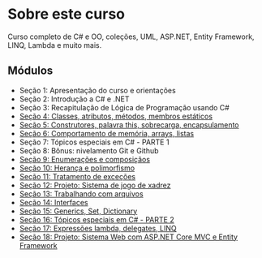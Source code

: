 # Sobre este curso
Curso completo de C# e OO, coleções, UML, ASP.NET, Entity Framework, LINQ, Lambda e muito mais.

## Módulos
- Seção 1: Apresentação do curso e orientações
- Seção 2: Introdução a C# e .NET
- Seção 3: Recapitulação de Lógica de Programação usando C#
- [Seção 4: Classes, atributos, métodos, membros estáticos](https://github.com/tonoliveira96/csharp-course/tree/main/section-04/)
- [Seção 5: Construtores, palavra this, sobrecarga, encapsulamento](https://github.com/tonoliveira96/csharp-course/tree/main/section-05/)
- [Seção 6: Comportamento de memória, arrays, listas](https://github.com/tonoliveira96/csharp-course/tree/main/section-60/)
- Seção 7: Tópicos especiais em C# - PARTE 1
- Seção 8: Bônus: nivelamento Git e Github
- [Seção 9: Enumerações e composiçãos](https://github.com/tonoliveira96/csharp-course/tree/main/section-09/)
- [Seção 10: Herança e polimorfismo](https://github.com/tonoliveira96/csharp-course/tree/main/section-10/)
- [Seção 11: Tratamento de exceções](https://github.com/tonoliveira96/csharp-course/tree/main/section-11/)
- [Seção 12: Projeto: Sistema de jogo de xadrez](https://github.com/tonoliveira96/csharp-course/tree/main/section-12/)
- [Seção 13: Trabalhando com arquivos](https://github.com/tonoliveira96/csharp-course/tree/main/section-13/)
- [Seção 14: Interfaces](https://github.com/tonoliveira96/csharp-course/tree/main/section-14/)
- [Seção 15: Generics, Set, Dictionary](https://github.com/tonoliveira96/csharp-course/tree/main/section-15/)
- [Seção 16: Tópicos especiais em C# - PARTE 2](https://github.com/tonoliveira96/csharp-course/tree/main/section-16/)
- [Seção 17: Expressões lambda, delegates, LINQ](https://github.com/tonoliveira96/csharp-course/tree/main/section-17/)
- [Seção 18: Projeto: Sistema Web com ASP.NET Core MVC e Entity Framework](https://github.com/tonoliveira96/csharp-course/tree/main/section-18/)